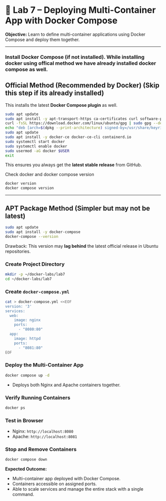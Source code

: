 # 🐳 Lab 7 – Deploying Multi-Container App with Docker Compose

**Objective:** Learn to define multi-container applications using Docker Compose and deploy them together.

---
### Install Docker Compose (if not installed). While installing docker using offical method we have already installed docker compose as well.

## Official Method (Recommended by Docker) (Skip this step if its already installed)

This installs the latest **Docker Compose plugin** as well.

```bash
sudo apt update
sudo apt install -y apt-transport-https ca-certificates curl software-properties-common gnupg lsb-release
curl -fsSL https://download.docker.com/linux/ubuntu/gpg | sudo gpg --dearmor -o /usr/share/keyrings/docker-archive-keyring.gpg
echo "deb [arch=$(dpkg --print-architecture) signed-by=/usr/share/keyrings/docker-archive-keyring.gpg] https://download.docker.com/linux/ubuntu $(lsb_release -cs) stable" | sudo tee /etc/apt/sources.list.d/docker.list > /dev/null
sudo apt update
sudo apt install -y docker-ce docker-ce-cli containerd.io
sudo systemctl start docker
sudo systemctl enable docker
sudo usermod -aG docker $USER
exit
```

This ensures you always get the **latest stable release** from GitHub.

Check docker and docker compose version
```bash
docker version
docker compose version
```

---

## APT Package Method (Simpler but may not be latest)

```bash
sudo apt update
sudo apt install -y docker-compose
docker-compose --version
```

Drawback: This version may **lag behind** the latest official release in Ubuntu repositories.

### Create Project Directory

```bash
mkdir -p ~/docker-labs/lab7
cd ~/docker-labs/lab7
```

### Create `docker-compose.yml`

```bash
cat > docker-compose.yml <<EOF
version: '3'
services:
  web:
    image: nginx
    ports:
      - "8080:80"
  app:
    image: httpd
    ports:
      - "8081:80"
EOF
```

### Deploy the Multi-Container App

```bash
docker compose up -d
```

* Deploys both Nginx and Apache containers together.

### Verify Running Containers

```bash
docker ps
```

### Test in Browser

* Nginx: `http://localhost:8080`
* Apache: `http://localhost:8081`

### Stop and Remove Containers

```bash
docker compose down
```



**Expected Outcome:**

* Multi-container app deployed with Docker Compose.
* Containers accessible on assigned ports.
* Able to scale services and manage the entire stack with a single command.
